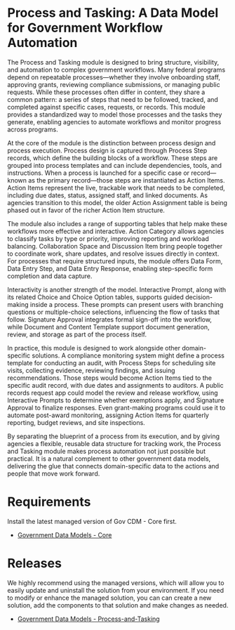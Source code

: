 # Process and Tasking: A Data Model for Government Workflow Automation

The Process and Tasking module is designed to bring structure, visibility, and automation to complex government workflows. Many federal programs depend on repeatable processes—whether they involve onboarding staff, approving grants, reviewing compliance submissions, or managing public requests. While these processes often differ in content, they share a common pattern: a series of steps that need to be followed, tracked, and completed against specific cases, requests, or records. This module provides a standardized way to model those processes and the tasks they generate, enabling agencies to automate workflows and monitor progress across programs.

At the core of the module is the distinction between process design and process execution. Process design is captured through Process Step records, which define the building blocks of a workflow. These steps are grouped into process templates and can include dependencies, tools, and instructions. When a process is launched for a specific case or record—known as the primary record—those steps are instantiated as Action Items. Action Items represent the live, trackable work that needs to be completed, including due dates, status, assigned staff, and linked documents. As agencies transition to this model, the older Action Assignment table is being phased out in favor of the richer Action Item structure.

The module also includes a range of supporting tables that help make these workflows more effective and interactive. Action Category allows agencies to classify tasks by type or priority, improving reporting and workload balancing. Collaboration Space and Discussion Item bring people together to coordinate work, share updates, and resolve issues directly in context. For processes that require structured inputs, the module offers Data Form, Data Entry Step, and Data Entry Response, enabling step-specific form completion and data capture.

Interactivity is another strength of the model. Interactive Prompt, along with its related Choice and Choice Option tables, supports guided decision-making inside a process. These prompts can present users with branching questions or multiple-choice selections, influencing the flow of tasks that follow. Signature Approval integrates formal sign-off into the workflow, while Document and Content Template support document generation, review, and storage as part of the process itself.

In practice, this module is designed to work alongside other domain-specific solutions. A compliance monitoring system might define a process template for conducting an audit, with Process Steps for scheduling site visits, collecting evidence, reviewing findings, and issuing recommendations. Those steps would become Action Items tied to the specific audit record, with due dates and assignments to auditors. A public records request app could model the review and release workflow, using Interactive Prompts to determine whether exemptions apply, and Signature Approval to finalize responses. Even grant-making programs could use it to automate post-award monitoring, assigning Action Items for quarterly reporting, budget reviews, and site inspections.

By separating the blueprint of a process from its execution, and by giving agencies a flexible, reusable data structure for tracking work, the Process and Tasking module makes process automation not just possible but practical. It is a natural complement to other government data models, delivering the glue that connects domain-specific data to the actions and people that move work forward.

# Requirements

Install the latest managed version of Gov CDM - Core first.

  - [Government Data Models - Core](../core/releases/)

# Releases

We highly recommend using the managed versions, which will allow you to easily update and uninstall the solution from your environment. If you need to modify or enhance the managed solution, you can can create a new solution, add the components to that solution and make changes as needed.

  - [Government Data Models - Process-and-Tasking](releases)